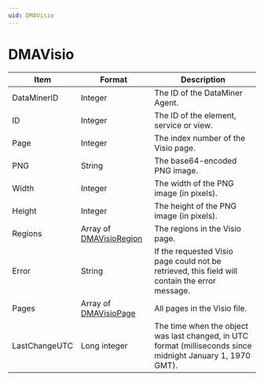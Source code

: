 ```yaml
---
uid: DMAVisio
---
```


# DMAVisio

| Item | Format | Description |
|--|--|--|
| DataMinerID | Integer | The ID of the DataMiner Agent. |
| ID | Integer | The ID of the element, service or view. |
| Page | Integer | The index number of the Visio page. |
| PNG | String | The base64-encoded PNG image. |
| Width | Integer | The width of the PNG image (in pixels). |
| Height | Integer | The height of the PNG image (in pixels). |
| Regions | Array of [DMAVisioRegion](xref:DMAVisioRegion) | The regions in the Visio page. |
| Error | String | If the requested Visio page could not be retrieved, this field will contain the error message. |
| Pages | Array of [DMAVisioPage](xref:DMAVisioPage) | All pages in the Visio file. |
| LastChangeUTC | Long integer | The time when the object was last changed, in UTC format (milliseconds since midnight January 1, 1970 GMT). |
